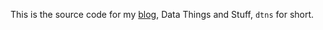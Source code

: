 This is the source code for my [blog](https://nickbap.com/), Data Things and Stuff, `dtns` for short.
